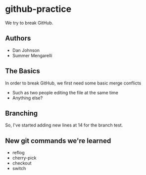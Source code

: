 # github-practice
We try to break GitHub.

## Authors
- Dan Johnson
- Summer Mengarelli

## The Basics

In order to break GitHub, we first need some basic merge conflicts
- Such as two people editing the file at the same time
- Anything else?

## Branching

So, I've started adding new lines at 14 for the branch test.

## New git commands we're learned
- reflog
- cherry-pick
- checkout
- switch

